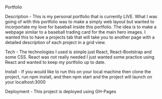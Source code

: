 Portfolio

Description - This is my personal portfolio that is currently LIVE. What I was going of with this portfolio was to make a simply web layout but wanted to incorportate my love for baseball inside this portfolio. The idea is to make a webpage similar to a baseball trading card for the main hero 
images. I wanted this to have a projects tab that will take you to another page with a detailed description of each project in a grid view.


Tech - The technologies I used is simple just React, React-Bootstrap and some CSS. React was not really needed I just wanted some practice using React and wanted to keep my portfolio up to date.


Install - If you would like to run this on your local machine then clone the project, run npm install, and then npm start and the project will launch on your localhost:3000


Deployment - This project is deployed using GH-Pages 




